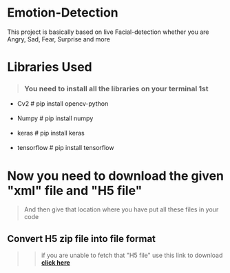 # Emotion-Detection

This project is basically based on live Facial-detection whether you are Angry, Sad, Fear, Surprise and more <br />

# Libraries Used 
> ### You need to install all the libraries on your terminal 1st <br />
* Cv2                   # pip install opencv-python <br /> <br />
* Numpy                 # pip install numpy <br /> <br />
* keras                 # pip install keras <br /> <br />
* tensorflow            # pip install tensorflow <br /> 

# Now you need to download the given "xml" file and "H5 file"

> And then give that location where you have put all these files in your code 

## Convert H5 zip file into file format 

>> if you are unable to fetch that "H5 file" use this link to download
 **[click here](https://drive.google.com/file/d/1EeCFVCZXA4jjEziXn64iKq3og7fLZeve/view?usp=sharing)**
